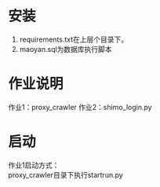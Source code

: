 # 安装
1. requirements.txt在上层个目录下。
2. maoyan.sql为数据库执行脚本
# 作业说明
作业1：proxy_crawler
作业2：shimo_login.py
# 启动
作业1启动方式：  
proxy_crawler目录下执行startrun.py